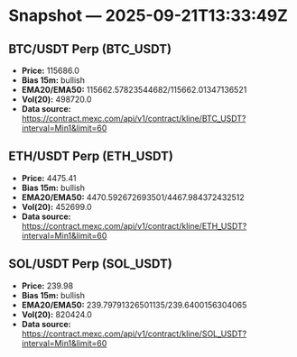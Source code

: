 # Snapshot — 2025-09-21T13:33:49Z

## BTC/USDT Perp (BTC_USDT)
- **Price:** 115686.0
- **Bias 15m:** bullish
- **EMA20/EMA50:** 115662.57823544682/115662.01347136521
- **Vol(20):** 498720.0
- **Data source:** https://contract.mexc.com/api/v1/contract/kline/BTC_USDT?interval=Min1&limit=60

## ETH/USDT Perp (ETH_USDT)
- **Price:** 4475.41
- **Bias 15m:** bullish
- **EMA20/EMA50:** 4470.592672693501/4467.984372432512
- **Vol(20):** 452699.0
- **Data source:** https://contract.mexc.com/api/v1/contract/kline/ETH_USDT?interval=Min1&limit=60

## SOL/USDT Perp (SOL_USDT)
- **Price:** 239.98
- **Bias 15m:** bullish
- **EMA20/EMA50:** 239.79791326501135/239.6400156304065
- **Vol(20):** 820424.0
- **Data source:** https://contract.mexc.com/api/v1/contract/kline/SOL_USDT?interval=Min1&limit=60
